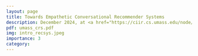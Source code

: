 ```yaml
---
layout: page
title: Towards Empathetic Conversational Recommender Systems
description: December 2024, at <a href="https://ciir.cs.umass.edu/node/780">CIIR Talk Series</a> and a guest lecture at TU Delft. 
pdf: umass_crs.pdf
img: intro_recsys.jpeg
importance: 3
category: 
---
```


